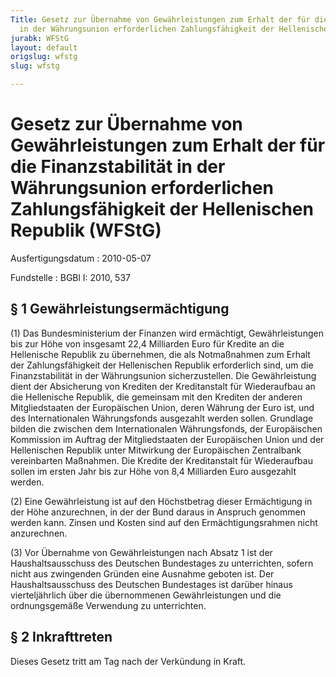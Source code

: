 ```yaml
---
Title: Gesetz zur Übernahme von Gewährleistungen zum Erhalt der für die Finanzstabilität
  in der Währungsunion erforderlichen Zahlungsfähigkeit der Hellenischen Republik
jurabk: WFStG
layout: default
origslug: wfstg
slug: wfstg

---
```


# Gesetz zur Übernahme von Gewährleistungen zum Erhalt der für die Finanzstabilität in der Währungsunion erforderlichen Zahlungsfähigkeit der Hellenischen Republik (WFStG)

Ausfertigungsdatum
:   2010-05-07

Fundstelle
:   BGBl I: 2010, 537


## § 1 Gewährleistungsermächtigung

(1) Das Bundesministerium der Finanzen wird ermächtigt,
Gewährleistungen bis zur Höhe von insgesamt 22,4 Milliarden Euro für
Kredite an die Hellenische Republik zu übernehmen, die als
Notmaßnahmen zum Erhalt der Zahlungsfähigkeit der Hellenischen
Republik erforderlich sind, um die Finanzstabilität in der
Währungsunion sicherzustellen. Die Gewährleistung dient der
Absicherung von Krediten der Kreditanstalt für Wiederaufbau an die
Hellenische Republik, die gemeinsam mit den Krediten der anderen
Mitgliedstaaten der Europäischen Union, deren Währung der Euro ist,
und des Internationalen Währungsfonds ausgezahlt werden sollen.
Grundlage bilden die zwischen dem Internationalen Währungsfonds, der
Europäischen Kommission im Auftrag der Mitgliedstaaten der
Europäischen Union und der Hellenischen Republik unter Mitwirkung der
Europäischen Zentralbank vereinbarten Maßnahmen. Die Kredite der
Kreditanstalt für Wiederaufbau sollen im ersten Jahr bis zur Höhe von
8,4 Milliarden Euro ausgezahlt werden.

(2) Eine Gewährleistung ist auf den Höchstbetrag dieser Ermächtigung
in der Höhe anzurechnen, in der der Bund daraus in Anspruch genommen
werden kann. Zinsen und Kosten sind auf den Ermächtigungsrahmen nicht
anzurechnen.

(3) Vor Übernahme von Gewährleistungen nach Absatz 1 ist der
Haushaltsausschuss des Deutschen Bundestages zu unterrichten, sofern
nicht aus zwingenden Gründen eine Ausnahme geboten ist. Der
Haushaltsausschuss des Deutschen Bundestages ist darüber hinaus
vierteljährlich über die übernommenen Gewährleistungen und die
ordnungsgemäße Verwendung zu unterrichten.


## § 2 Inkrafttreten

Dieses Gesetz tritt am Tag nach der Verkündung in Kraft.


